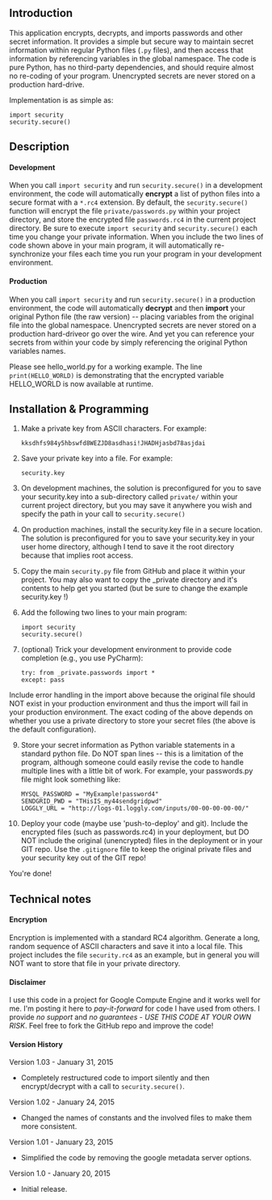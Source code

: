 ## Introduction

This application encrypts, decrypts, and imports passwords and other secret information. It provides a simple but secure 
way to maintain secret information within regular Python files (`.py` files), and then access that information
by referencing variables in the global namespace. The code is pure Python, has no third-party dependencies, and 
should require almost no re-coding of your program. Unencrypted secrets are never stored on a production hard-drive.

Implementation is as simple as:
  
    import security
    security.secure()
    
    
## Description

#### Development

When you call `import security` and run `security.secure()` in a development environment, the code will automatically 
**encrypt** a list of python files into a secure format with a `*.rc4` extension. By default, the `security.secure()` 
function will encrypt the file `private/passwords.py` within your project directory, and store the encrypted file
`passwords.rc4` in the current project directory. Be sure to execute `import security` and `security.secure()` each time 
you change your private information. When you include the two lines of code shown above in your main program, it will 
automatically re-synchronize your files each time you run your program in your development environment.
  
#### Production  
  
When you call `import security` and run `security.secure()` in a production environment, the code will automatically
**decrypt** and then **import** your original Python file (the raw version) -- placing variables from the original file
into the global namespace. Unencrypted secrets are never stored on a production hard-driveor go over the wire. 
And yet you can reference your secrets from within your code by simply referencing the original Python variables names.  

Please see hello_world.py for a working example. The line `print(HELLO_WORLD)` is demonstrating that the encrypted
variable HELLO_WORLD is now available at runtime. 
  
  
## Installation & Programming

1. Make a private key from ASCII characters. For example:  
    
    `kksdhfs984y5hbswfd8WEZJD8asdhasi!JHADHjasbd78asjdai`  
          
2. Save your private key into a file. For example:
    
    `security.key`  
    
3. On development machines, the solution is preconfigured for you to save your security.key into a sub-directory 
       called `private/` within your current project directory, but you may save it anywhere you wish and specify the 
       path in your call to `security.secure()`  
  
4. On production machines, install the security.key file in a secure location. The solution is preconfigured for 
       you to save your security.key in your user home directory, although I tend to save it the root directory because
       that implies root access.  
      
5. Copy the main `security.py` file from GitHub and place it within your project. You may also want to copy the
       _private directory and it's contents to help get you started (but be sure to change the example security.key !)  
  
6. Add the following two lines to your main program:  
  
    `import security`  
    `security.secure()`  
  
8. (optional) Trick your development environment to provide code completion (e.g., you use PyCharm): 
  
    `try: from _private.passwords import *`  
    `except: pass`  
  
Include error handling in the import above because the original file should NOT exist in your production 
environment and thus the import will fail in your production environment. The exact coding of the above depends 
on whether you use a private directory to store your secret files (the above is the default configuration).
  
9. Store your secret information as Python variable statements in a standard python file. Do NOT span lines -- this
is a limitation of the program, although someone could easily revise the code to handle multiple lines with a
little bit of work. For example, your passwords.py file might look something like:
         
    `MYSQL_PASSWORD = "MyExample!password4"`  
    `SENDGRID_PWD = "THisIS_my44sendgridpwd"`  
    `LOGGLY_URL = "http://logs-01.loggly.com/inputs/00-00-00-00-00/"`
        
6. Deploy your code (maybe use 'push-to-deploy' and git). Include the encrypted files (such as passwords.rc4) in 
your deployment, but DO NOT include the original (unencrypted) files in the deployment or in your GIT repo. 
Use the `.gitignore` file to keep the original private files and your security key out of the GIT repo! 
       
You're done!    
  
  
## Technical notes 
 
#### Encryption
  
Encryption is implemented with a standard RC4 algorithm. Generate a long, random sequence of ASCII characters and 
save it into a local file. This project includes the file `security.rc4` as an example, but in general you will NOT want
to store that file in your private directory.

#### Disclaimer

I use this code in a project for Google Compute Engine and it works well for me. I'm posting it here to 
*_pay-it-forward_* for code I have used from others. I provide *no support* and *no guarantees* - 
*USE THIS CODE AT YOUR OWN RISK*. Feel free to fork the GitHub repo and improve the code!
 
#### Version History

Version 1.03 - January 31, 2015

  * Completely restructured code to import silently and then encrypt/decrypt with a call to `security.secure()`.

Version 1.02 - January 24, 2015

  * Changed the names of constants and the involved files to make them more consistent.

Version 1.01 - January 23, 2015

  * Simplified the code by removing the google metadata server options.

Version 1.0 - January 20, 2015

  * Initial release.
